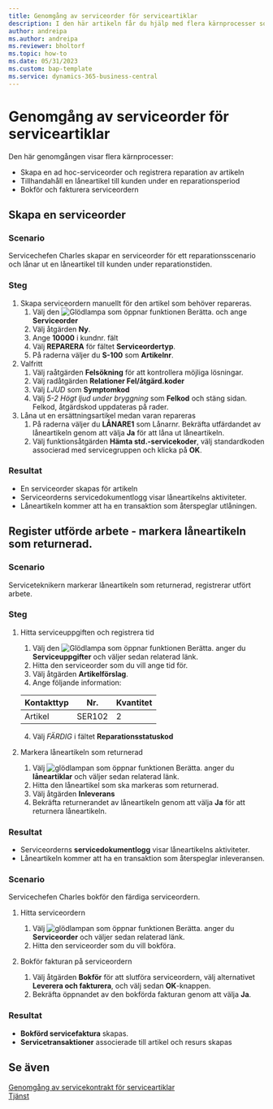 ```yaml
---
title: Genomgång av serviceorder för serviceartiklar
description: I den här artikeln får du hjälp med flera kärnprocesser som omfattar serviceorder och artiklar.
author: andreipa
ms.author: andreipa
ms.reviewer: bholtorf
ms.topic: how-to
ms.date: 05/31/2023
ms.custom: bap-template
ms.service: dynamics-365-business-central
---
```


# <a name="walkthrough-of-service-orders-for-service-items"></a>Genomgång av serviceorder för serviceartiklar

Den här genomgången visar flera kärnprocesser:

- Skapa en ad hoc-serviceorder och registrera reparation av artikeln
- Tillhandahåll en låneartikel till kunden under en reparationsperiod
- Bokför och fakturera serviceordern
    
## <a name="creating-a-service-order"></a>Skapa en serviceorder

### <a name="scenario"></a>Scenario

Servicechefen Charles skapar en serviceorder för ett reparationsscenario och lånar ut en låneartikel till kunden under reparationstiden.

### <a name="steps"></a>Steg

1. Skapa serviceordern manuellt för den artikel som behöver repareras.
   1. Välj den ![Glödlampa som öppnar funktionen Berätta.](../../media/ui-search/search_small.png "Berätta för mig vad du vill göra") och ange **Serviceorder**
   2. Välj åtgärden **Ny**.
   3. Ange **10000** i kundnr. fält
   4. Välj **REPARERA** för fältet **Serviceordertyp**.
   5. På raderna väljer du **S-100** som **Artikelnr**.
2. Valfritt
   1. Välj raåtgärden **Felsökning** för att kontrollera möjliga lösningar.
   2. Välj radåtgärden **Relationer Fel/åtgärd.koder**
   3. Välj *LJUD* som **Symptomkod**
   4. Välj *5-2 Högt ljud under bryggning* som **Felkod** och stäng sidan. Felkod, åtgärdskod uppdateras på rader.
3. Låna ut en ersättningsartikel medan varan repareras
   1. På raderna väljer du **LÅNARE1** som Lånarnr. Bekräfta utfärdandet av låneartikeln genom att välja **Ja** för att låna ut låneartikeln. 
   2. Välj funktionsåtgärden **Hämta std.-servicekoder**, välj standardkoden associerad med servicegruppen och klicka på **OK**.
   
### <a name="results"></a>Resultat

- En serviceorder skapas för artikeln
- Serviceorderns servicedokumentlogg visar låneartikelns aktiviteter.
- Låneartikeln kommer att ha en transaktion som återspeglar utlåningen.
   

## <a name="register-performed-work-mark-loaner-as-returned"></a>Register utförde arbete - markera låneartikeln som returnerad.

### <a name="scenario-1"></a>Scenario

Serviceteknikern markerar låneartikeln som returnerad, registrerar utfört arbete.

### <a name="steps-1"></a>Steg

1. Hitta serviceuppgiften och registrera tid 
   1. Välj den ![Glödlampa som öppnar funktionen Berätta.](../../media/ui-search/search_small.png "Berätta för mig vad du vill göra") anger du **Serviceuppgifter** och väljer sedan relaterad länk.
   2. Hitta den serviceorder som du vill ange tid för.
   3. Välj åtgärden **Artikelförslag**.
   4. Ange följande information:

    |Kontakttyp|Nr.|Kvantitet|
    |----|---|--------|  
    |Artikel|SER102|2|

   4. Välj *FÄRDIG* i fältet **Reparationsstatuskod**
    
2. Markera låneartikeln som returnerad
   1. Välj ![glödlampan som öppnar funktionen Berätta.](../../media/ui-search/search_small.png "Berätta för mig vad du vill göra") anger du **låneartiklar** och väljer sedan relaterad länk.
   2. Hitta den låneartikel som ska markeras som returnerad.
   3. Välj åtgärden **Inleverans** 
   4. Bekräfta returnerandet av låneartikeln genom att välja **Ja** för att returnera låneartikeln.
      
### <a name="results-1"></a>Resultat

- Serviceorderns **servicedokumentlogg** visar låneartikelns aktiviteter.
- Låneartikeln kommer att ha en transaktion som återspeglar inleveransen.


### <a name="scenario-2"></a>Scenario

Servicechefen Charles bokför den färdiga serviceordern.

1. Hitta serviceordern 
   1. Välj ![glödlampan som öppnar funktionen Berätta.](../../media/ui-search/search_small.png "Berätta vad du vill göra") anger du **Serviceorder** och väljer sedan relaterad länk.
   2. Hitta den serviceorder som du vill bokföra.

2. Bokför fakturan på serviceordern
   1. Välj åtgärden **Bokför** för att slutföra serviceordern, välj alternativet **Leverera och fakturera**, och välj sedan **OK**-knappen.
   2. Bekräfta öppnandet av den bokförda fakturan genom att välja **Ja**. 
### <a name="results-2"></a>Resultat

- **Bokförd servicefaktura** skapas.
- **Servicetransaktioner** associerade till artikel och resurs skapas

## <a name="see-also"></a>Se även
[Genomgång av servicekontrakt för serviceartiklar](service-contract-flow.md)  
[Tjänst](../../service-service.md)
